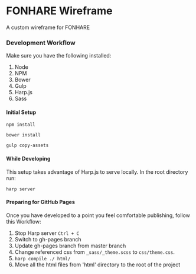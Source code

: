 # FONHARE Wireframe
A custom wireframe for FONHARE

### Development Workflow

Make sure you have the following installed:

1. Node
2. NPM
3. Bower
4. Gulp
5. Harp.js
6. Sass

#### Initial Setup

```
npm install
```

```
bower install
```

```
gulp copy-assets
```

#### While Developing

This setup takes advantage of Harp.js to serve locally. In the root directory run:

```
harp server
```

#### Preparing for GitHub Pages

Once you have developed to a point you feel comfortable publishing, follow this Workflow:

1. Stop Harp server `Ctrl + C`
2. Switch to gh-pages branch
3. Update gh-pages branch from master branch
4. Change referenced css from `_sass/_theme.scss` to `css/theme.css`.
4. `harp compile ./ html/`
5. Move all the html files from 'html' directory to the root of the project

